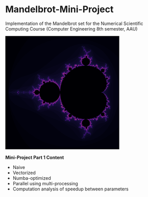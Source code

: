 # Mandelbrot-Mini-Project
Implementation of the Mandelbrot set for the Numerical Scientific Computing Course (Computer Engineering 8th semester, AAU)

![alt text](https://github.com/LukasKristensen/Mandelbrot-Mini-Project/blob/main/MandelbrotOutput.png?raw=true)

**Mini-Project Part 1 Content**
- Naive
- Vectorized
- Numba-optimized
- Parallel using multi-processing
- Computation analysis of speedup between parameters
